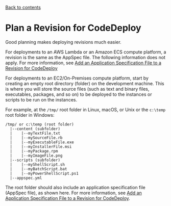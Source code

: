 [Back to contents](index.md)

# Plan a Revision for CodeDeploy<a name="application-revisions-plan"></a>

Good planning makes deploying revisions much easier\.

For deployments to an AWS Lambda or an Amazon ECS compute platform, a revision is the same as the AppSpec file\. The following information does not apply\. For more information, see [Add an Application Specification File to a Revision for CodeDeploy](application-revisions-appspec-file.md) 

For deployments to an EC2/On\-Premises compute platform, start by creating an empty root directory \(folder\) on the development machine\. This is where you will store the source files \(such as text and binary files, executables, packages, and so on\) to be deployed to the instances or scripts to be run on the instances\.

For example, at the `/tmp/` root folder in Linux, macOS, or Unix or the `c:\temp` root folder in Windows:

```
/tmp/ or c:\temp (root folder)
  |--content (subfolder)
  |    |--myTextFile.txt
  |    |--mySourceFile.rb
  |    |--myExecutableFile.exe
  |    |--myInstallerFile.msi
  |    |--myPackage.rpm
  |    |--myImageFile.png
  |--scripts (subfolder)
  |    |--myShellScript.sh
  |    |--myBatchScript.bat 
  |    |--myPowerShellScript.ps1 
  |--appspec.yml
```

The root folder should also include an application specification file \(AppSpec file\), as shown here\. For more information, see [Add an Application Specification File to a Revision for CodeDeploy](application-revisions-appspec-file.md)\.